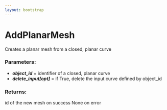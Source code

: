 ```yaml
---
layout: bootstrap
---
```


# AddPlanarMesh

Creates a planar mesh from a closed, planar curve
          

### Parameters:

- ***object_id*** = identifier of a closed, planar curve
- ***delete_input[opt]*** = if True, delete the input curve defined by object_id
        

### Returns:


id of the new mesh on success
None on error
        


